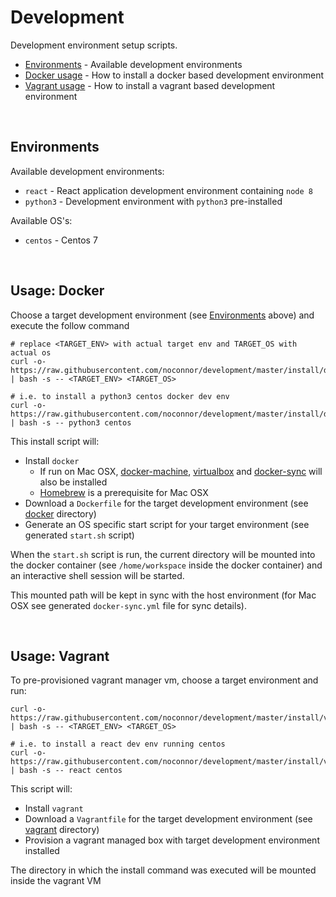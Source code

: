 # Development

Development environment setup scripts.

* [Environments](#environments) - Available development environments
* [Docker usage](#usage:-docker) - How to install a docker based development environment
* [Vagrant usage](#usage:-vagrant) - How to install a vagrant based development environment

<br />

## Environments

Available development environments:

* `react` - React application development environment containing `node 8`
* `python3` - Development environment with `python3` pre-installed


Available OS's:

* `centos` - Centos 7


<br />

## Usage: Docker

Choose a target development environment (see [Environments](#environments) above) and execute the follow command

```
# replace <TARGET_ENV> with actual target env and TARGET_OS with actual os
curl -o- https://raw.githubusercontent.com/noconnor/development/master/install/docker.sh | bash -s -- <TARGET_ENV> <TARGET_OS>

# i.e. to install a python3 centos docker dev env
curl -o- https://raw.githubusercontent.com/noconnor/development/master/install/docker.sh | bash -s -- python3 centos
```


This install script will:

* Install `docker`
    * If run on Mac OSX, [docker-machine](https://docs.docker.com/machine/), [virtualbox](https://www.virtualbox.org/) and [docker-sync](http://docker-sync.io/) will also be installed
    * [Homebrew](https://brew.sh/) is a prerequisite for Mac OSX
* Download a `Dockerfile` for the target development environment (see [docker](docker/) directory)
* Generate an OS specific start script for your target environment (see generated `start.sh` script)


When the `start.sh` script is run, the current directory will be mounted into the docker container (see `/home/workspace` inside the docker container)
and an interactive shell session will be started.

This mounted path will be kept in sync with the host environment (for Mac OSX see generated `docker-sync.yml` file for sync details).

<br /> 


## Usage: Vagrant

To pre-provisioned vagrant manager vm, choose a target environment and run:  

```
curl -o- https://raw.githubusercontent.com/noconnor/development/master/install/vagrant.sh | bash -s -- <TARGET_ENV> <TARGET_OS>

# i.e. to install a react dev env running centos
curl -o- https://raw.githubusercontent.com/noconnor/development/master/install/vagrant.sh | bash -s -- react centos

```

This script will:

* Install `vagrant`
* Download a `Vagrantfile` for the target development environment (see [vagrant](vagrant/) directory)
* Provision a vagrant managed box with target development environment installed

The directory in which the install command was executed will be mounted inside the vagrant VM 

<br />
